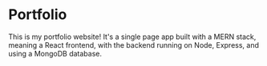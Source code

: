 # Portfolio

This is my portfolio website! It's a single page app built with a MERN stack, meaning a React frontend, with the backend running on Node, Express, and using a MongoDB database.